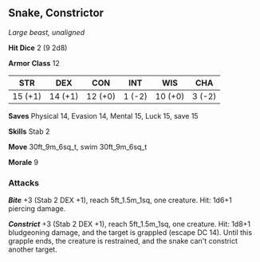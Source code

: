 ## Snake, Constrictor

*Large beast, unaligned*

**Hit Dice** 2 (9 2d8)

**Armor Class** 12

| STR     | DEX     | CON     | INT     | WIS     | CHA     |
|---------|---------|---------|---------|---------|---------|
| 15 (+1) | 14 (+1) | 12 (+0) |  1 (-2) | 10 (+0) |  3 (-2) |

**Saves** Physical 14, Evasion 14, Mental 15, Luck 15, save 15

**Skills** Stab 2

**Move** 30ft\_9m\_6sq\_t, swim 30ft\_9m\_6sq\_t

**Morale** 9

### Attacks

***Bite*** +3 (Stab 2 DEX +1), reach 5ft\_1.5m\_1sq, one creature. Hit: 1d6+1 piercing damage.

***Constrict*** +3 (Stab 2 DEX +1), reach 5ft\_1.5m\_1sq, one creature. Hit: 1d8+1 bludgeoning damage, and the target is grappled (escape DC 14). Until this grapple ends, the creature is restrained, and the snake can't constrict another target.

